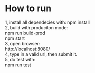 # How to run
1, install all dependecies with: npm install    
2, build with produciton mode:    
npm run build-prod    
npm start   
3, open browser:   
http://localhost:8080/   
4, type in a valid url, then submit it.    
5, do test with:   
npm run test


